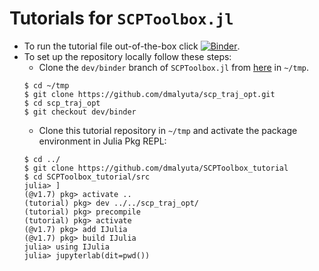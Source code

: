 # Tutorials for `SCPToolbox.jl`

- To run the tutorial file out-of-the-box click [![Binder](https://mybinder.org/badge_logo.svg)](https://mybinder.org/v2/gh/dmalyuta/SCPToolbox_tutorial/HEAD).
- To set up the repository locally follow these steps:
  - Clone the `dev/binder` branch of `SCPToolbox.jl` from [here](https://github.com/dmalyuta/scp_traj_opt/tree/dev/binder) in `~/tmp`.
  ```
  $ cd ~/tmp
  $ git clone https://github.com/dmalyuta/scp_traj_opt.git
  $ cd scp_traj_opt 
  $ git checkout dev/binder
  ```
  - Clone this tutorial repository in `~/tmp` and activate the package environment in Julia Pkg REPL:
  ```
  $ cd ../
  $ git clone https://github.com/dmalyuta/SCPToolbox_tutorial
  $ cd SCPToolbox_tutorial/src
  julia> ]
  (@v1.7) pkg> activate ..
  (tutorial) pkg> dev ../../scp_traj_opt/
  (tutorial) pkg> precompile
  (tutorial) pkg> activate
  (@v1.7) pkg> add IJulia
  (@v1.7) pkg> build IJulia
  julia> using IJulia
  julia> jupyterlab(dit=pwd())
  ```
